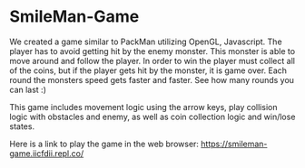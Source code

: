 # SmileMan-Game
We created a game similar to PackMan utilizing OpenGL, Javascript. 
The player has to avoid getting hit by the enemy monster. This monster is able to move around and follow the player. In order to win the player must collect all of the coins, but if the player gets hit by the monster, it is game over. Each round the monsters speed gets faster and faster. See how many rounds you can last :)


This game includes movement logic using the arrow keys, play collision logic with obstacles and enemy, as well as coin collection logic and win/lose states. 

Here is a link to play the game in the web browser: https://smileman-game.iicfdii.repl.co/
